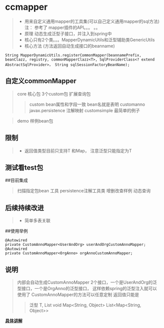 # ccmapper
> - 用来自定义通用mapper的工具集(可以自己定义通用mapper的sql方法) 注：  参考了 mapper插件的API。。。 。。
> - 原理      动态生成泛型子接口，并注入到spring中
> - 核心只有2个类。。。MapperDynamicUtils和泛型辅助类GenericUtils
> - 核心方法   (方法返回自动生成接口的beanname)
```
String MapperDynamicUtils.registerCommonMapper(beannamePrefix, beanClazz, registry, commonMapperClazz<T>, SqlProviderClass<? extend AbstractSqlProvider>， String sqlSessionFactoryBeanName);
```


## 自定义commonMapper 
> core 核心包 
> 3个custom包   扩展查询包
>> custom bean属性和字段一致 bean名就是表明 
>> customanno javax.persistence  注解映射
>> customsimple  最简单的例子  

> demo 样例bean包

## 限制 
> - 返回值类型目前只支持T 和Map， 注意泛型只能指定为T
## 测试看test包

##目前集成
> 扫描指定包bean 工具
> persistence注解工具类
> 增删改查样例
> 动态查询

## 后续持续改进
> - 简单多表关联
	
##使用举例

```
@Autowired
private CustomAnnoMapper<UserAndOrg> userAndOrgCustomAnnoMapper;
@Autowired
private CustomAnnoMapper<OrgAnno> orgAnnoCustomAnnoMapper;

```    
## 说明
> 内部会自动生成CustomAnnoMapper  2个接口，一个是UserAndOrg的泛型接口，一个是OrgAnno的泛型接口， 这样依赖spring的泛型注入就可以使用了
> CustomAnnoMapper的方法可以任意定制
> 返回值只能是  
>> 泛型 T, 
>> List<T>
>> void
>> Map<String, Object>
>> List<Map<String, Object>>

[**具体讲解**](https://my.oschina.net/DragonSpace/blog/839247)


